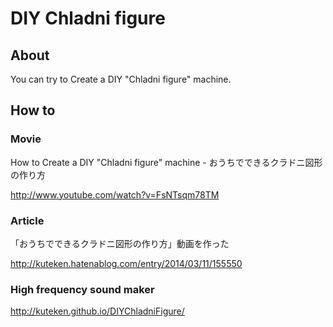 DIY Chladni figure
================

## About

You can try to Create a DIY "Chladni figure" machine.

## How to

### Movie

How to Create a DIY "Chladni figure" machine - おうちでできるクラドニ図形の作り方 

http://www.youtube.com/watch?v=FsNTsqm78TM

### Article

「おうちでできるクラドニ図形の作り方」動画を作った

http://kuteken.hatenablog.com/entry/2014/03/11/155550

### High frequency sound maker

http://kuteken.github.io/DIYChladniFigure/

